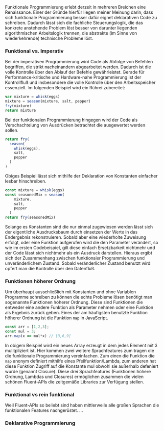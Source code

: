 <!-- ---
title: "Warum funktionale Programmierung"
author: tschaul
date: 2017-08-31
template: article.jade
--- -->

Funktionale Programmierung erlebt derzeit in mehreren Breichen eine Renaissance. Einer der Gründe hierfür liegen meiner Meinung darin, dass sich funktionale Programmierung besser dafür eignet deklarativen Code zu schreiben. Dadurch lässt sich die fachliche Steuerungslogik, die das konkrete anstehende Problem löst besser von darunter liegenden algorithmischen Arbeitslogik trennen, die abstrakte (im Sinne von wiederkehrende) technische Probleme löst.

<span class="more"></span>

### Funktional vs. Imperativ

Bei der imperativen Programmierung wird Code als Abfolge von Befehlen begriffen, die strikt nacheinandern abgearbeitet werden. Dadurch ist die volle Kontrolle über den Ablauf der Befehle gewährleistet. Gerade für Performance-kritische und Hardware-nahe Programmierung ist der Kontrollfluß und insbesondere die volle Kontrolle über den Arbeitsspeicher essenziell. Im folgenden Beispiel wird ein Rührei zubereitet:

```javascript
var mixture = whisk(eggs)
mixture = season(mixture, salt, pepper)
fry(mixture)
return mixture
```

Bei der funktionalen Programmierung hingegen wird der Code als Verschachtelung von Ausdrücken betrachtet die ausgewertet werden sollen.

```javascript
return fry(
  season(
    whisk(eggs),
    salt,  
    pepper
  )
)
```

Obiges Beispiel lässt sich mithilfe der Deklaration von Konstanten einfacher lesbar hinschreiben. 

```javascript
const mixture = whisk(eggs)
const seasonedMix = season(
    mixture,
    salt,  
    pepper
  )
return fry(seasonedMix)
```

Solange es Konstanten sind die nur einmal zugewiesen werden lässt sich der eigentliche Ausdrucksbaum durch einsetzen der Werte in das Endergebnis rekonstruieren. Sobald aber eine wiederholte Zuweisung erfolgt, oder eine Funktion aufgerufen wird die den Parameter verändert, so wie im ersten Codebeispiel, gilt diese einfach Ersetzbarkeit nichtmehr und der Code lässt sich nichtmehr als ein Ausdruck darstellen. Hieraus ergibt sich der Zusammenhang zwischen funktionaler Programmierung und unveränderlichem Zustand. Sobald veränderlicher Zustand benutzt wird opfert man die Kontrolle über den Datenfluß.

### Funktionen höherer Ordnung

Um überhaupt ausschließlich mit Konstanten und ohne Variablen Programme schreiben zu können die echte Probleme lösen benötigt man sogenannte Funktionen höherer Ordnung. Diese sind Funktionen die entweder eine andere Funktion als Parameter nehmen oder eine Funktion als Ergebnis zurück geben. Eines der am häufigsten benutzte Funktion höherer Ordnung ist die Funktion `map` in JavaScript. 

```javascript
const arr = [1,2,3];
const mul = 3;
arr.map(x => mul*x) // [3,6,9]
```

In obigem Beispiel wird ein neues Array erzeugt in dem jedes Element mit 3 mulitpliziert ist. Hier kommen zwei weitere Sprachfeatures zum tragen die die funktionale Programmierung vereinfachen. Zum einen die Funktion die `map` anonym definiert mithilfe eines Pfeilfunktion/Lambda, zum anderen hat diese Funktion Zugriff auf die Konstante mul obwohl sie außerhalb defeniert wurde (genannt Closure). Diese drei Sprachfeatures (Funktionen höhere Ordnung, Lambdas und Closures) ermöglichen zusammen die vielen schönen Fluent-APIs die zeitgemäße Libraries zur Verfügung stellen.

### Funktional vs rein funktional

Weil Fluent-APIs so beliebt sind haben mittlerweile alle großen Sprachen die funktionalen Features nachgerüstet.
...

### Deklarative Programmierung